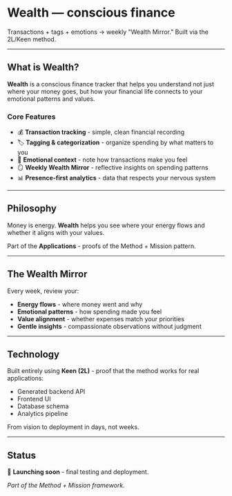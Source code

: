 # Wealth — conscious finance

Transactions + tags + emotions → weekly "Wealth Mirror." Built via the 2L/Keen method.

---

## What is Wealth?

**Wealth** is a conscious finance tracker that helps you understand not just where your money goes, but how your financial life connects to your emotional patterns and values.

### Core Features

- 💰 **Transaction tracking** - simple, clean financial recording
- 🏷️ **Tagging & categorization** - organize spending by what matters to you
- 💭 **Emotional context** - note how transactions make you feel
- 🪞 **Weekly Wealth Mirror** - reflective insights on spending patterns
- 📊 **Presence-first analytics** - data that respects your nervous system

---

## Philosophy

Money is energy. **Wealth** helps you see where your energy flows and whether it aligns with your values.

Part of the **Applications** - proofs of the Method + Mission pattern.

---

## The Wealth Mirror

Every week, review your:
- **Energy flows** - where money went and why
- **Emotional patterns** - how spending made you feel
- **Value alignment** - whether expenses match your priorities
- **Gentle insights** - compassionate observations without judgment

---

## Technology

Built entirely using **Keen (2L)** - proof that the method works for real applications:
- Generated backend API
- Frontend UI
- Database schema
- Analytics pipeline

From vision to deployment in days, not weeks.

---

## Status

🚀 **Launching soon** - final testing and deployment.

_Part of the Method + Mission framework._
